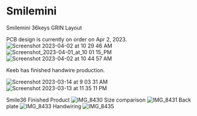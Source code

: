 # Smilemini
Smilemini 36keys GRIN Layout

PCB design is currently on order on Apr 2, 2023. 
![Screenshot 2023-04-02 at 10 29 46 AM](https://user-images.githubusercontent.com/118025702/229372414-e8cbda8c-e0a5-4d79-8251-8c510a9703da.png)
![Screenshot_2023-04-01_at_10 01 15_PM](https://user-images.githubusercontent.com/118025702/229372482-000bab04-f013-4c00-bd3c-9b44dd43710c.png)
![Screenshot 2023-04-02 at 10 44 57 AM](https://user-images.githubusercontent.com/118025702/229372530-1e5a21c9-b553-410d-9c9e-2b170bdfeba9.png)

Keeb has finished handwire production.

![Screenshot 2023-03-14 at 9 03 31 AM](https://user-images.githubusercontent.com/118025702/225147322-91a6865f-0588-47d6-bec0-d82397884103.png)
![Screenshot 2023-03-13 at 11 35 11 PM](https://user-images.githubusercontent.com/118025702/225147330-00bf02f2-dbb1-40f7-b5ee-1a10757071e4.png)

Smile36 Finished Product
![IMG_8430](https://user-images.githubusercontent.com/118025702/228940294-836efbfe-5d21-4a63-ae64-baf060b2dc5d.JPG)
Size comparison
![IMG_8431](https://user-images.githubusercontent.com/118025702/228940312-e31b5970-bd61-457f-9b45-cd7ce8e60347.JPG)
Back plate
![IMG_8433](https://user-images.githubusercontent.com/118025702/228940361-d89dbb7f-f333-421c-a4cb-fb9709330dbf.JPG)
Handwiring
![IMG_8435](https://user-images.githubusercontent.com/118025702/228940402-17afd100-dbd4-4d65-98a6-d63b6debeef8.JPG)
